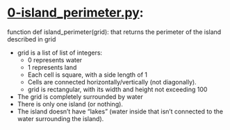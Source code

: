 # [0-island_perimeter.py](./0-island_perimeter.py): 
function def island_perimeter(grid): that returns the perimeter of the island described in grid
* grid is a list of list of integers:
  * 0 represents water
  * 1 represents land
  * Each cell is square, with a side length of 1
  * Cells are connected horizontally/vertically (not diagonally).
  * grid is rectangular, with its width and height not exceeding 100
* The grid is completely surrounded by water
* There is only one island (or nothing).
* The island doesn’t have “lakes” (water inside that isn’t connected to the water surrounding the island).
